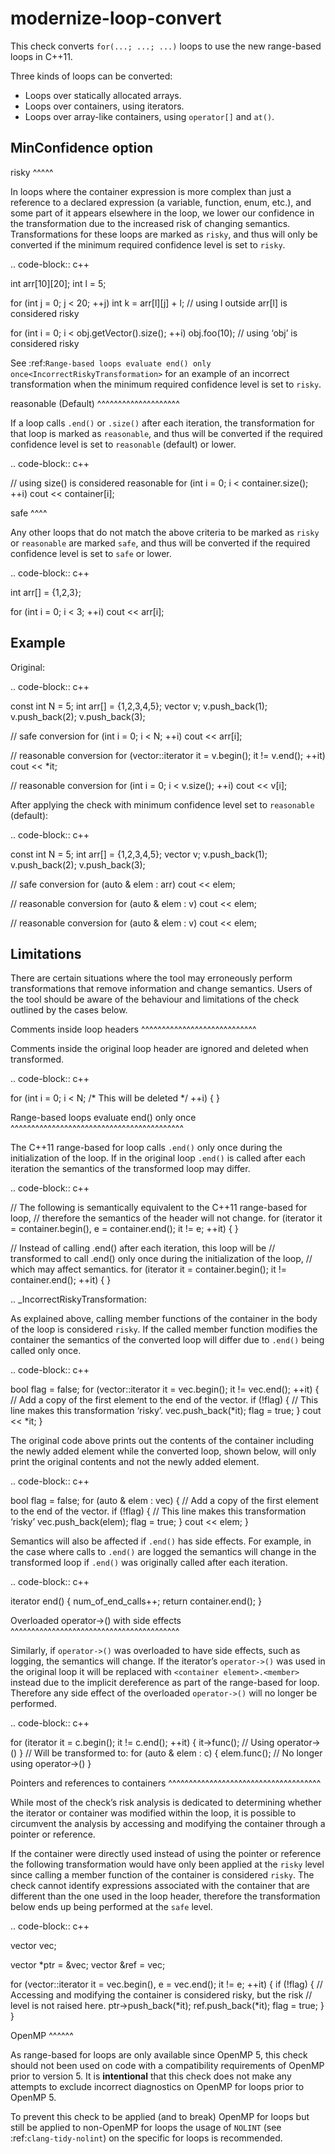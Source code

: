 modernize-loop-convert
======================

This check converts `for(...; ...; ...)` loops to use the new
range-based loops in C++11.

Three kinds of loops can be converted:

-   Loops over statically allocated arrays.
-   Loops over containers, using iterators.
-   Loops over array-like containers, using `operator[]` and `at()`.

MinConfidence option
--------------------

risky ^^^^^

In loops where the container expression is more complex than just a
reference to a declared expression (a variable, function, enum, etc.),
and some part of it appears elsewhere in the loop, we lower our
confidence in the transformation due to the increased risk of changing
semantics. Transformations for these loops are marked as `risky`, and
thus will only be converted if the minimum required confidence level is
set to `risky`.

.. code-block:: c++

int arr\[10\]\[20\]; int l = 5;

for (int j = 0; j &lt; 20; ++j) int k = arr\[l\]\[j\] + l; // using l
outside arr\[l\] is considered risky

for (int i = 0; i &lt; obj.getVector().size(); ++i) obj.foo(10); //
using ‘obj’ is considered risky

See
:ref:`Range-based loops evaluate end() only once<IncorrectRiskyTransformation>`
for an example of an incorrect transformation when the minimum required
confidence level is set to `risky`.

reasonable (Default) ^^^^^^^^^^^^^^^^^^^^

If a loop calls `.end()` or `.size()` after each iteration, the
transformation for that loop is marked as `reasonable`, and thus will be
converted if the required confidence level is set to `reasonable`
(default) or lower.

.. code-block:: c++

// using size() is considered reasonable for (int i = 0; i &lt;
container.size(); ++i) cout &lt;&lt; container\[i\];

safe ^^^^

Any other loops that do not match the above criteria to be marked as
`risky` or `reasonable` are marked `safe`, and thus will be converted if
the required confidence level is set to `safe` or lower.

.. code-block:: c++

int arr\[\] = {1,2,3};

for (int i = 0; i &lt; 3; ++i) cout &lt;&lt; arr\[i\];

Example
-------

Original:

.. code-block:: c++

const int N = 5; int arr\[\] = {1,2,3,4,5}; vector<int> v;
v.push\_back(1); v.push\_back(2); v.push\_back(3);

// safe conversion for (int i = 0; i &lt; N; ++i) cout &lt;&lt;
arr\[i\];

// reasonable conversion for (vector<int>::iterator it = v.begin(); it
!= v.end(); ++it) cout &lt;&lt; \*it;

// reasonable conversion for (int i = 0; i &lt; v.size(); ++i) cout
&lt;&lt; v\[i\];

After applying the check with minimum confidence level set to
`reasonable` (default):

.. code-block:: c++

const int N = 5; int arr\[\] = {1,2,3,4,5}; vector<int> v;
v.push\_back(1); v.push\_back(2); v.push\_back(3);

// safe conversion for (auto & elem : arr) cout &lt;&lt; elem;

// reasonable conversion for (auto & elem : v) cout &lt;&lt; elem;

// reasonable conversion for (auto & elem : v) cout &lt;&lt; elem;

Limitations
-----------

There are certain situations where the tool may erroneously perform
transformations that remove information and change semantics. Users of
the tool should be aware of the behaviour and limitations of the check
outlined by the cases below.

Comments inside loop headers ^^^^^^^^^^^^^^^^^^^^^^^^^^^^

Comments inside the original loop header are ignored and deleted when
transformed.

.. code-block:: c++

for (int i = 0; i &lt; N; /\* This will be deleted \*/ ++i) { }

Range-based loops evaluate end() only once
^^^^^^^^^^^^^^^^^^^^^^^^^^^^^^^^^^^^^^^^^^

The C++11 range-based for loop calls `.end()` only once during the
initialization of the loop. If in the original loop `.end()` is called
after each iteration the semantics of the transformed loop may differ.

.. code-block:: c++

// The following is semantically equivalent to the C++11 range-based for
loop, // therefore the semantics of the header will not change. for
(iterator it = container.begin(), e = container.end(); it != e; ++it) {
}

// Instead of calling .end() after each iteration, this loop will be //
transformed to call .end() only once during the initialization of the
loop, // which may affect semantics. for (iterator it =
container.begin(); it != container.end(); ++it) { }

.. \_IncorrectRiskyTransformation:

As explained above, calling member functions of the container in the
body of the loop is considered `risky`. If the called member function
modifies the container the semantics of the converted loop will differ
due to `.end()` being called only once.

.. code-block:: c++

bool flag = false; for (vector<T>::iterator it = vec.begin(); it !=
vec.end(); ++it) { // Add a copy of the first element to the end of the
vector. if (!flag) { // This line makes this transformation ‘risky’.
vec.push\_back(*it); flag = true; } cout &lt;&lt; *it; }

The original code above prints out the contents of the container
including the newly added element while the converted loop, shown below,
will only print the original contents and not the newly added element.

.. code-block:: c++

bool flag = false; for (auto & elem : vec) { // Add a copy of the first
element to the end of the vector. if (!flag) { // This line makes this
transformation ‘risky’ vec.push\_back(elem); flag = true; } cout
&lt;&lt; elem; }

Semantics will also be affected if `.end()` has side effects. For
example, in the case where calls to `.end()` are logged the semantics
will change in the transformed loop if `.end()` was originally called
after each iteration.

.. code-block:: c++

iterator end() { num\_of\_end\_calls++; return container.end(); }

Overloaded operator-&gt;() with side effects
^^^^^^^^^^^^^^^^^^^^^^^^^^^^^^^^^^^^^^^^^

Similarly, if `operator->()` was overloaded to have side effects, such
as logging, the semantics will change. If the iterator’s `operator->()`
was used in the original loop it will be replaced with
`<container element>.<member>` instead due to the implicit dereference
as part of the range-based for loop. Therefore any side effect of the
overloaded `operator->()` will no longer be performed.

.. code-block:: c++

for (iterator it = c.begin(); it != c.end(); ++it) { it-&gt;func(); //
Using operator-&gt;() } // Will be transformed to: for (auto & elem : c)
{ elem.func(); // No longer using operator-&gt;() }

Pointers and references to containers
^^^^^^^^^^^^^^^^^^^^^^^^^^^^^^^^^^^^^

While most of the check’s risk analysis is dedicated to determining
whether the iterator or container was modified within the loop, it is
possible to circumvent the analysis by accessing and modifying the
container through a pointer or reference.

If the container were directly used instead of using the pointer or
reference the following transformation would have only been applied at
the `risky` level since calling a member function of the container is
considered `risky`. The check cannot identify expressions associated
with the container that are different than the one used in the loop
header, therefore the transformation below ends up being performed at
the `safe` level.

.. code-block:: c++

vector<int> vec;

vector<int> \*ptr = &vec; vector<int> &ref = vec;

for (vector<int>::iterator it = vec.begin(), e = vec.end(); it != e;
++it) { if (!flag) { // Accessing and modifying the container is
considered risky, but the risk // level is not raised here.
ptr-&gt;push\_back(*it); ref.push\_back(*it); flag = true; } }

OpenMP ^^^^^^

As range-based for loops are only available since OpenMP 5, this check
should not been used on code with a compatibility requirements of OpenMP
prior to version 5. It is **intentional** that this check does not make
any attempts to exclude incorrect diagnostics on OpenMP for loops prior
to OpenMP 5.

To prevent this check to be applied (and to break) OpenMP for loops but
still be applied to non-OpenMP for loops the usage of `NOLINT` (see
:ref:`clang-tidy-nolint`) on the specific for loops is recommended.
